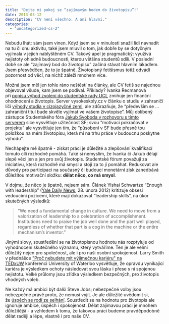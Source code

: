 ```yaml
---
title: "Dejte mi pokoj se “zajímavým bodem do životopisu”!"
date: 2013-03-12
description: "CV není všechno. A ani hlavní."
categories:
  - "uncategorized-cs-2"
---
```


Nebudu lhát: sám jsem vinen. Když jsem se v minulosti snažil lidi navnadit na tu či onu aktivitu, také jsem mluvil o tom, jak dobře by se dotyčným vyjímala v jejich nablyštěném CV. Takový apel je pragmatický: využívá nejistoty ohledně budoucnosti, kterou většina studentů sdílí. V poslední době se ale “zajímavý bod do životopisu” začíná stávat hlavním lákadlem. Jsem přesvědčen, že to je špatně. Životopisný fetišismus totiž odvádí pozornost od věcí, na nichž záleží mnohem více.

Možná jsem měl jen tohle ráno neštěstí na články, ale CV fetiš se najednou objevoval všude, kam jsem se podíval. Příklady? Ivanka Recmanová při [popisu výhod zvolení do studentské rady UCL](http://www.oxbridge.sk/blog/studentske-spolky) zmiňuje jen finanční ohodnocení a životopis. Server vysokeskoly.cz v článku o studiu v zahraničí líčí [výhody studia v cizojazyčné zemi](http://www.vysokeskoly.cz/clanek/titul-ze-zahranicni-univerzity-proc-ne), ale zdůrazňuje, že “především se … zahraniční titul bude skvěle vyjímat ve vašem životopise”. Můj oblíbený zástupce Studentského fóra [Jakub Svoboda v rozhovoru s tímto serverem](http://www.vysokeskoly.cz/clanek/jakub-svoboda-ze-studentskeho-fora-nove-maturite-uskodila-jeji-prepolitizovanost) sice vysvětluje užitečnost SF; svou “motivaci pokračovat v projektu” ale vysvětluje jen tím, že “působení v SF bude přesně tou položkou na mém životopisu, která mi na trhu práce v budoucnu poskytne výhodu”.

Nechápejte mě špatně - získat práci je důležité a zlepšování kvalifikací tomuto cíli rozhodně pomáhá. Také si nemyslím, že Ivanka či Jakub dělají slepě věci jen a jen pro svůj životopis. Studentské fórum považuji za iniciativu, která rozhodně má smysl a stojí za to jí pomáhat. Redukovat ale důvody pro participaci na současný či budoucí monetární zisk zanedbává důležitou motivační složku: **dělat něco, co má smysl**.

V dojmu, že něco je špatně, nejsem sám. Článek Yishai Schwartze “Enough with leadership” ([Yale Daily News](http://www.yaledailynews.com/news/2012/feb/28/schwartz-enough-with-leadership/), 28. února 2012) kritizuje obsesi vedoucími pozicemi, které mají dokazovat “leadership skills”, na úkor skutečných výsledků:

> ”We need a fundamental change in culture. We need to move from a valorization of leadership to a celebration of accomplishment. Institutions need to praise the job well done and the part well played, regardless of whether that part is a cog in the machine or the entire mechanism’s inventor.”

Jinými slovy, soustředění se na životopisnou hodnotu nás rozptyluje od vyhodnocení skutečného významu, který vytváříme. Ten je ale velmi důležitý nejen pro společnost, ale i pro naši osobní spokojenost. Larry Smith v přednášce ["Proč nebudete mít výjimečnou kariéru" na TEDxUW](http://www.ted.com/talks/larry_smith_why_you_will_fail_to_have_a_great_career.html) konferenci University of Waterloo vysvětluje, že opravdu vynikající kariéra je výsledkem ochoty následovat svou lásku i přese s ní spojenou nejistotu. Velké průlomy jsou zřídka výsledkem bezpečných, pro životopis vhodných voleb.

Ne každý má ambici být další Steve Jobs; nebezpečné volby jsou nebezpečné právě proto, že nemusí vyjít. Je ale důležité uvědomit si, že [úspěch se rodí ze selhání](http://brooks.blogs.nytimes.com/2011/06/13/living-with-mistakes/). Soustředit se na hodnotu pro životopis ale ignoruje ambice, úspěch i spokojenost. Dělat zajímavou práci je mnohem důležitější - a vzhledem k tomu, že takovou práci budeme pravděpodobně dělat raději a lépe, vlastně i pro naše CV.
